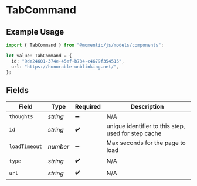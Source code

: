 # TabCommand

## Example Usage

```typescript
import { TabCommand } from "@momentic/js/models/components";

let value: TabCommand = {
  id: "9de24601-374e-45ef-b734-c4679f354515",
  url: "https://honorable-unblinking.net/",
};
```

## Fields

| Field                                               | Type                                                | Required                                            | Description                                         |
| --------------------------------------------------- | --------------------------------------------------- | --------------------------------------------------- | --------------------------------------------------- |
| `thoughts`                                          | *string*                                            | :heavy_minus_sign:                                  | N/A                                                 |
| `id`                                                | *string*                                            | :heavy_check_mark:                                  | unique identifier to this step, used for step cache |
| `loadTimeout`                                       | *number*                                            | :heavy_minus_sign:                                  | Max seconds for the page to load                    |
| `type`                                              | *string*                                            | :heavy_check_mark:                                  | N/A                                                 |
| `url`                                               | *string*                                            | :heavy_check_mark:                                  | N/A                                                 |